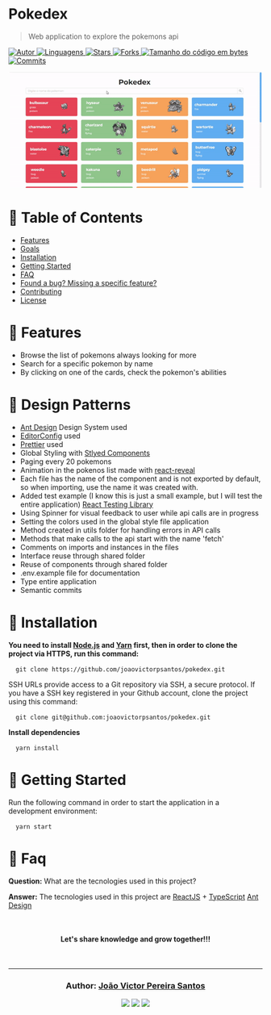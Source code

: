 # Pokedex

> Web application to explore the pokemons api

<a href="https://github.com/joaovictorpsantos">
<img alt="Autor" src="https://img.shields.io/badge/autor-JoãoVictorPereiraSantos-DB3833?style=flat-square">
</a>

<a href="#">
<img alt="Linguagens" src="https://img.shields.io/github/languages/count/joaovictorpsantos/pokedex?color=DB3833&style=flat-square">
</a>

<a href="https://github.com/joaovictorpsantos/pokedex/stargazers">
<img alt="Stars" src="https://img.shields.io/github/stars/joaovictorpsantos/pokedex?color=DB3833&style=flat-square">
</a>

<a href="https://github.com/joaovictorpsantos/pokedex/network/members">
<img alt="Forks" src="https://img.shields.io/github/forks/joaovictorpsantos/pokedex?color=DB3833&style=flat-square">
</a>

<a href="#">
<img alt="Tamanho do código em bytes" src="https://img.shields.io/github/languages/code-size/joaovictorpsantos/pokedex?color=DB3833&style=flat-square">
</a>

<a href="https://github.com/joaovictorpsantos/social-app/commits/master">
<img alt="Commits" src="https://img.shields.io/github/last-commit/joaovictorpsantos/pokedex?color=DB3833&style=flat-square">
</a>

<p align="center">
   <img src=".github/previews/explore.gif" width="500"/>
</p>

# :pushpin: Table of Contents

- [Features](#rocket-features)
- [Goals](#dart-goals)
- [Installation](#construction_worker-installation)
- [Getting Started](#runner-getting-started)
- [FAQ](#postbox-faq)
- [Found a bug? Missing a specific feature?](#bug-issues)
- [Contributing](#tada-contributing)
- [License](#closed_book-license)

# :rocket: Features

- Browse the list of pokemons always looking for more
- Search for a specific pokemon by name
- By clicking on one of the cards, check the pokemon's abilities

# :dart: Design Patterns

- [Ant Design](https://ant.design/) Design System used
- [EditorConfig](https://editorconfig.org/) used
- [Prettier](https://prettier.io/) used
- Global Styling with [Stlyed Components](https://styled-components.com/)
- Paging every 20 pokemons
- Animation in the pokenos list made with [react-reveal](https://www.react-reveal.com/)
- Each file has the name of the component and is not exported by default, so when importing, use the name it was created with.
- Added test example (I know this is just a small example, but I will test the entire application) [React Testing Library](https://testing-library.com/docs/react-testing-library/intro/)
- Using Spinner for visual feedback to user while api calls are in progress
- Setting the colors used in the global style file application
- Method created in utils folder for handling errors in API calls
- Methods that make calls to the api start with the name 'fetch'
- Comments on imports and instances in the files
- Interface reuse through shared folder
- Reuse of components through shared folder
- .env.example file for documentation
- Type entire application
- Semantic commits

# :construction_worker: Installation

**You need to install [Node.js](https://pt-br.reactjs.org/) and [Yarn](https://yarnpkg.com/) first, then in order to clone the project via HTTPS, run this command:**

```
  git clone https://github.com/joaovictorpsantos/pokedex.git
```

SSH URLs provide access to a Git repository via SSH, a secure protocol. If you have a SSH key registered in your Github account, clone the project using this command:

```
  git clone git@github.com:joaovictorpsantos/pokedex.git
```

**Install dependencies**

```
  yarn install
```

# :runner: Getting Started

Run the following command in order to start the application in a development environment:

```
  yarn start
```

# :postbox: Faq

**Question:** What are the tecnologies used in this project?

**Answer:** The tecnologies used in this project are [ReactJS](https://pt-br.reactjs.org/) + [TypeScript](https://www.typescriptlang.org/) [Ant Design](https://ant.design/)

<br/>

<h4 align="center">
  Let's share knowledge and grow together!!!
</h4>

<br/>

---

<h3 align="center">
Author: <a alt="João Victor Pereira Santos" href="https://github.com/joaovictorpsantos">João Victor Pereira Santos</a>
</h3>

<p align="center">

  <a alt="João Victor Pereira Santos Linkedin" href="https://www.linkedin.com/in/joao-victor-pereira-santos//">
    <img src="https://img.shields.io/badge/LinkedIn-Jo%C3%A3o%20Victor%20Pereira%20Santos-blue?logo=linkedin"/></a>
  <a alt="João Victor Pereira Santos GitHub" href="https://github.com/joaovictorpsantos">
  <img src="https://img.shields.io/badge/GitHub-joaovictorpsantos-lightgrey?logo=github"/></a>
 <a alt="João Victor Pereira Santos Twitter" href="https://twitter.com/_joaovictorps">
  <img src="https://img.shields.io/badge/Twitter-__joaovictorps-blue?logo=twitter"/></a>

</p>
